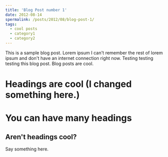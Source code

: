 ```yaml
---
title: 'Blog Post number 1'
date: 2012-08-14
spermalink: /posts/2012/08/blog-post-1/
tags:
  - cool posts
  - category1
  - category2
---
```


This is a sample blog post. Lorem ipsum I can't remember the rest of lorem ipsum and don't have an internet connection right now. Testing testing testing this blog post. Blog posts are cool.

Headings are cool (I changed something here.)
======

You can have many headings
======

Aren't headings cool?
------
Say something here.
